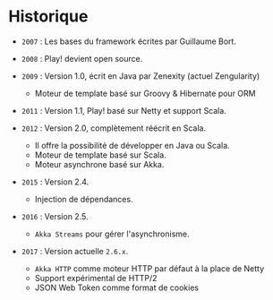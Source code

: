 # Historique

* `2007` : Les bases du framework écrites par Guillaume Bort.

* `2008` : Play! devient open source.

* `2009` : Version 1.0, écrit en Java par Zenexity (actuel Zengularity)
    * Moteur de template basé sur Groovy & Hibernate pour ORM

* `2011` : Version 1.1, Play! basé sur Netty et support Scala.

* `2012` : Version 2.0, complètement réécrit en Scala. 
    * Il offre la possibilité de développer en Java ou Scala.
    * Moteur de template basé sur Scala. 
    * Moteur asynchrone basé sur Akka.
  
* `2015` : Version 2.4.
    * Injection de dépendances.
  
* `2016` : Version 2.5. 
    * `Akka Streams` pour gérer l'asynchronisme.

* `2017` : Version actuelle `2.6.x`. 
    * `Akka HTTP` comme moteur HTTP par défaut à la place de Netty
    * Support expérimental de HTTP/2
    * JSON Web Token comme format de cookies
